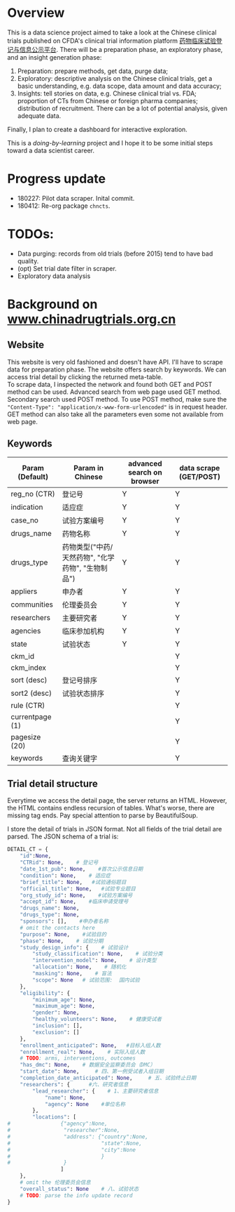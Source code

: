 
# Overview

This is a data science project aimed to take a look at the Chinese clinical trials published on CFDA's clinical trial information platform [药物临床试验登记与信息公示平台](http://www.chinadrugtrials.org.cn). There will be a preparation phase, an exploratory phase, and an insight generation phase:
1. Preparation: prepare methods, get data, purge data;
1. Exploratory: descriptive analysis on the Chinese clinical trials, get a basic understanding, e.g. data scope, data amount and data accuracy;
1. Insights: tell stories on data, e.g. Chinese clinical trial vs. FDA; proportion of CTs from Chinese or foreign pharma companies; distribution of recruitment. There can be a lot of potential analysis, given adequate data.  

Finally, I plan to create a dashboard for interactive exploration.

This is a *doing-by-learning* project and I hope it to be some initial steps toward a data scientist career.

# Progress update


* 180227: Pilot data scraper. Inital commit.
* 180412: Re-org package `chncts`.

# TODOs:

* Data purging: records from old trials (before 2015) tend to have bad quality. 
* (opt) Set trial date filter in scraper.
* Exploratory data analysis

# Background on www.chinadrugtrials.org.cn

## Website

This website is very old fashioned and doesn't have API. I'll have to scrape data for preparation phase. The website offers search by keywords. We can access trial detail by clicking the returned meta-table.   
To scrape data, I inspected the network and found both GET and POST method can be used. Advanced search from web page used GET method. Secondary search used POST method. To use POST method, make sure the `"Content-Type": "application/x-www-form-urlencoded"` is in request header. GET method can also take all the parameters even some not available from web page.

## Keywords

Param (Default) | Param in Chinese | advanced search on browser | data scrape (GET/POST)
---|---|---|---
reg_no (CTR) | 登记号 | Y | Y
indication | 适应症 | Y | Y
case_no | 试验方案编号 | Y | Y
drugs_name | 药物名称 | Y | Y
drugs_type | 药物类型("中药/天然药物", "化学药物", "生物制品") | Y | Y
appliers | 申办者| Y | Y
communities|伦理委员会| Y | Y
researchers|主要研究者| Y | Y
agencies|临床参加机构| Y | Y
state | 试验状态 | Y | Y
ckm_id |  | | Y
ckm_index| | | Y
sort (desc)| 登记号排序 | | Y
sort2 (desc)| 试验状态排序 | | Y
rule (CTR)| | | Y
currentpage (1)| | | Y
pagesize (20)| | | Y
keywords| 查询关键字 | | Y

## Trial detail structure

Everytime we access the detail page, the server returns an HTML. However, the HTML contains endless recursion of tables. What's worse, there are missing tag ends. Pay special attention to parse by BeautifulSoup.

I store the detail of trials in JSON format. Not all fields of the trial detail are parsed. The JSON schema of a trial is:


```python
DETAIL_CT = {
    "id":None,
    "CTRid": None,    # 登记号
    "date_1st_pub": None,    #首次公示信息日期
    "condition": None,    # 适应症
    "brief_title": None,   #试验通俗题目
    "official_title": None,   #试验专业题目
    "org_study_id": None,    #试验方案编号
    "accept_id": None,    #临床申请受理号
    "drugs_name": None,
    "drugs_type": None,
    "sponsors": [],    #申办者名称
    # omit the contacts here
    "purpose": None,    #试验目的
    "phase": None,    # 试验分期
    "study_design_info": {    # 试验设计
        "study_classification": None,    # 试验分类
        "intervention_model": None,    # 设计类型
        "allocation": None,    # 随机化
        "masking": None,    # 盲法
        "scope": None   # 试验范围:  国内试验 
    },
    "eligibility": {
        "minimum_age": None,
        "maximum_age": None,
        "gender": None,
        "healthy_volunteers": None,    # 健康受试者
        "inclusion": [],
        "exclusion": []
    },
    "enrollment_anticipated": None,   #目标入组人数
    "enrollment_real": None,    # 实际入组人数
    # TODO: arms, interventions, outcomes
    "has_dmc": None,    # 数据安全监察委员会（DMC）
    "start_date": None,     # 四、第一例受试者入组日期 
    "completion_date_anticipated": None,     # 五、试验终止日期 
    "researchers": {      #六、研究者信息 
        "lead_researcher": {    # 1、主要研究者信息
            "name": None,
            "agency": None    #单位名称
        },
        "locations": [
#                {"agency":None, 
#                 "researcher":None, 
#                 "address": {"country":None,
#                             "state":None,
#                             "city":None
#                             }
#                 }
                 ]
    },
    # omit the 伦理委员会信息
    "overall_status": None    # 八、试验状态
    # TODO: parse the info update record
}
```
